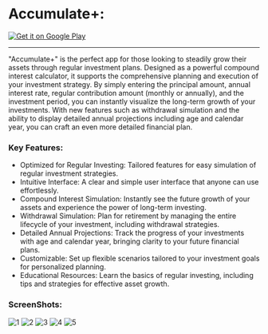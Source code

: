 # Accumulate+: 


<a href='https://play.google.com/store/apps/details?id=com.hnimrod.accumulate_plus&pcampaignid=pcampaignidMKT-Other-global-all-co-prtnr-py-PartBadge-Mar2515-1'><img alt='Get it on Google Play' src='https://play.google.com/intl/en_us/badges/static/images/badges/en_badge_web_generic.png'/></a>

---

"Accumulate+" is the perfect app for those looking to steadily grow their assets through regular investment plans. Designed as a powerful compound interest calculator, it supports the comprehensive planning and execution of your investment strategy. By simply entering the principal amount, annual interest rate, regular contribution amount (monthly or annually), and the investment period, you can instantly visualize the long-term growth of your investments. With new features such as withdrawal simulation and the ability to display detailed annual projections including age and calendar year, you can craft an even more detailed financial plan.

### Key Features:

- Optimized for Regular Investing: Tailored features for easy simulation of regular investment strategies.
- Intuitive Interface: A clear and simple user interface that anyone can use effortlessly.
- Compound Interest Simulation: Instantly see the future growth of your assets and experience the power of long-term investing.
- Withdrawal Simulation: Plan for retirement by managing the entire lifecycle of your investment, including withdrawal strategies.
- Detailed Annual Projections: Track the progress of your investments with age and calendar year, bringing clarity to your future financial plans.
- Customizable: Set up flexible scenarios tailored to your investment goals for personalized planning.
- Educational Resources: Learn the basics of regular investing, including tips and strategies for effective asset growth.


### ScreenShots:

![1](fig/1.png)
![2](fig/2.png)
![3](fig/3.png)
![4](fig/4.png)
![5](fig/5.png)

